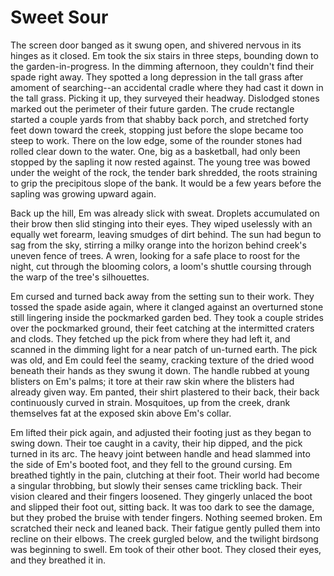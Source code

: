 # Sweet Sour

The screen door banged as it swung open, and shivered nervous in its hinges as it closed. Em took the six stairs in three steps, bounding down to the garden-in-progress. In the dimming afternoon, they couldn't find their spade right away. They spotted a long depression in the tall grass after amoment of searching--an accidental cradle where they had cast it down in the tall grass. Picking it up, they surveyed their headway. Dislodged stones marked out the perimeter of their future garden. The crude rectangle started a couple yards from that shabby back porch, and stretched forty feet down toward the creek, stopping just before the slope became too steep to work. There on the low edge, some of the rounder stones had rolled clear down to the water. One, big as a basketball, had only been stopped by the sapling it now rested against. The young tree was bowed under the weight of the rock, the tender bark shredded, the roots straining to grip the precipitous slope of the bank. It would be a few years before the sapling was growing upward again.

Back up the hill, Em was already slick with sweat. Droplets accumulated on their brow then slid stinging into their eyes. They wiped uselessly with an equally wet forearm, leaving smudges of dirt behind. The sun had begun to sag from the sky, stirring a milky orange into the horizon behind creek's uneven fence of trees. A wren, looking for a safe place to roost for the night, cut through the blooming colors, a loom's shuttle coursing through the warp of the tree's silhouettes.

Em cursed and turned back away from the setting sun to their work. They tossed the spade aside again, where it clanged against an overturned stone still lingering inside the pockmarked garden bed. They took a couple strides over the pockmarked ground, their feet catching at the intermitted craters and clods. They fetched up the pick from where they had left it, and scanned in the dimming light for a near patch of un-turned earth. The pick was old, and Em could feel the seamy, cracking texture of the dried wood beneath their hands as they swung it down. The handle rubbed at young blisters on Em's palms; it tore at their raw skin where the blisters had already given way. Em panted, their shirt plastered to their back, their back continuously curved in strain. Mosquitoes, up from the creek, drank themselves fat at the exposed skin above Em's collar.

Em lifted their pick again, and adjusted their footing just as they began to swing down. Their toe caught in a cavity, their hip dipped, and the pick turned in its arc. The heavy joint between handle and head slammed into the side of Em's booted foot, and they fell to the ground cursing. Em breathed tightly in the pain, clutching at their foot. Their world had become a singular throbbing, but slowly their senses came trickling back. Their vision cleared and their fingers loosened. They gingerly unlaced the boot and slipped their foot out, sitting back. It was too dark to see the damage, but they probed the bruise with tender fingers. Nothing seemed broken. Em scratched their neck and leaned back. Their fatigue gently pulled them into recline on their elbows. The creek gurgled below, and the twilight birdsong was beginning to swell. Em took of their other boot. They closed their eyes, and they breathed it in.
